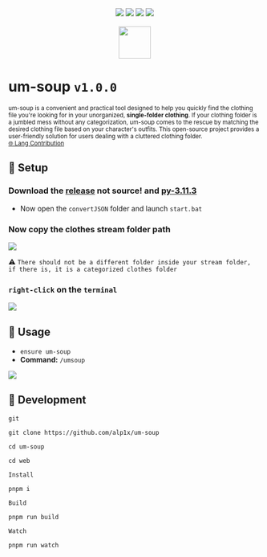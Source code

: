 <div align="center">
<a href="https://uyuyorumstore.com"><img src="https://cdn.discordapp.com/attachments/715130970294059088/1044857362617470986/Baslksz-3.png"></a>
<a href="https://uyuyorumstore.com"><img src="https://cdn.discordapp.com/attachments/715130970294059088/1044848075996405820/coffee.png"></a>
<a href="https://choosealicense.com/licenses/gpl-3.0/"><img src="https://cdn.discordapp.com/attachments/715130970294059088/1044845854508449822/license.png"></a>
<a href="https://discord.gg/uyuyorum"><img src="https://cdn.discordapp.com/attachments/715130970294059088/1044855172494532628/discord.png"></a><br><br>
</div>

<div align="center">
<img src="https://cdn.discordapp.com/attachments/1016069609897595011/1101229011742507040/um-soup-logo.png" width=64 height=64><br>
</div>

# um-soup `v1.0.0`
<sup>um-soup is a convenient and practical tool designed to help you quickly find the clothing file you're looking for in your unorganized, <b>single-folder clothing</b>. If your clothing folder is a jumbled mess without any categorization, um-soup comes to the rescue by matching the desired clothing file based on your character's outfits. This open-source project provides a user-friendly solution for users dealing with a cluttered clothing folder.<br>
[🌐 Lang Contribution](https://github.com/alp1x/um-soup/tree/main/web/src/locales)
</sup>

## 🥣 Setup
### Download the **[release](https://github.com/alp1x/um-soup/releases/tag/b-v1.0.0)** not source! and **[py-3.11.3](https://www.python.org/downloads/release/python-3113/)**

* Now open the `convertJSON` folder and launch `start.bat`
### Now copy the clothes stream folder path 
![](https://cdn.discordapp.com/attachments/1016069609897595011/1100778708320665691/image.png)

⚠️ `There should not be a different folder inside your stream folder, if there is, it is a categorized clothes folder`
### `right-click` on the `terminal`
![](https://cdn.discordapp.com/attachments/1016069609897595011/1101226636990488717/image.png)

## 🥟 Usage
* `ensure um-soup`
* **Command:** `/umsoup`

![](https://cdn.discordapp.com/attachments/1016069609897595011/1101226120273219584/image.png)



## 🍵 Development
`git`
```
git clone https://github.com/alp1x/um-soup
```

```
cd um-soup
```

```
cd web
```

`Install`
```
pnpm i
```
`Build`
```
pnpm run build
```

`Watch`
```
pnpm run watch
```
